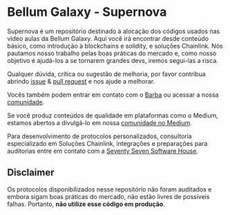 # Bellum Galaxy - Supernova

Supernova é um repositório destinado à alocação dos códigos usados nas video aulas da Bellum Galaxy. Aqui você irá encontrar desde conteúdo básico, como introdução à blockchains e solidity, e soluções Chainlink. Nós pautamos nosso trabalho pelas boas práticas do mercado e, como nosso objetivo é ajudá-los a se tornarem grandes devs, iremos segui-las a risca.

Qualquer dúvida, crítica ou sugestão de melhoria, por favor contribua abrindo [issue](https://github.com/BellumGalaxy/bg-supernova/issues/new/choose) & [pull request](https://github.com/BellumGalaxy/bg-supernova/compare) e nos ajude a melhorar.

Vocês também podem entrar em contato com o [Barba](https://linktr.ee/i3arba) ou acessar a nossa [comunidade](https://www.bellumgalaxy.com).

Se você produz conteúdos de qualidade em plataformas como o Medium, estamos abertos a divulgá-lo em nossa [comunidade no Medium](https://medium.com/bellum-galaxy-community).

Para desenvolvimento de protocolos personalizados, consultoria especializado em Soluções Chainlink, integrações e preparações para auditorias entre em contato com a [Seventy Seven Software House]().

## Disclaimer

Os protocolos disponibilizados nesse repositório não foram auditados e embora sigam boas práticas do mercado, não estão livres de possíveis falhas. Portanto, **não utilize esse código em produção**.